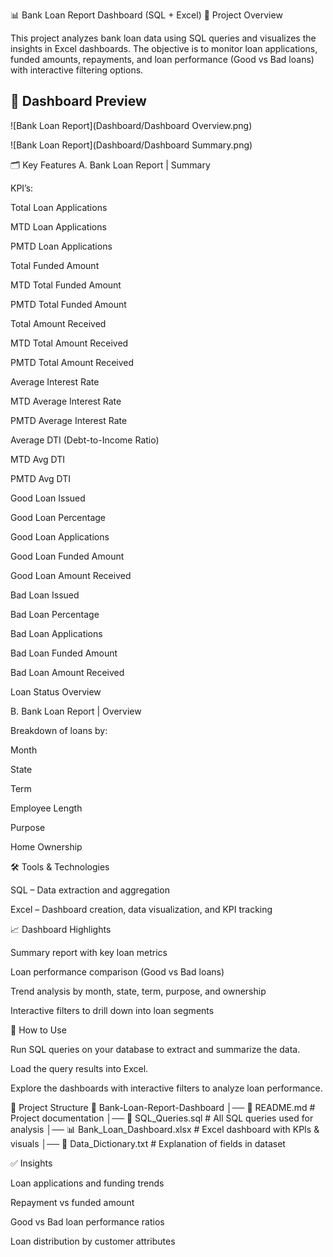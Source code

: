 📊 Bank Loan Report Dashboard (SQL + Excel)
📌 Project Overview

This project analyzes bank loan data using SQL queries and visualizes the insights in Excel dashboards.
The objective is to monitor loan applications, funded amounts, repayments, and loan performance (Good vs Bad loans) with interactive filtering options.

## 📸 Dashboard Preview
![Bank Loan Report](Dashboard/Dashboard Overview.png)  

![Bank Loan Report](Dashboard/Dashboard Summary.png)  


🗂️ Key Features
A. Bank Loan Report | Summary

KPI’s:

Total Loan Applications

MTD Loan Applications

PMTD Loan Applications

Total Funded Amount

MTD Total Funded Amount

PMTD Total Funded Amount

Total Amount Received

MTD Total Amount Received

PMTD Total Amount Received

Average Interest Rate

MTD Average Interest Rate

PMTD Average Interest Rate

Average DTI (Debt-to-Income Ratio)

MTD Avg DTI

PMTD Avg DTI

Good Loan Issued

Good Loan Percentage

Good Loan Applications

Good Loan Funded Amount

Good Loan Amount Received

Bad Loan Issued

Bad Loan Percentage

Bad Loan Applications

Bad Loan Funded Amount

Bad Loan Amount Received

Loan Status Overview

B. Bank Loan Report | Overview

Breakdown of loans by:

Month

State

Term

Employee Length

Purpose

Home Ownership

🛠️ Tools & Technologies

SQL – Data extraction and aggregation

Excel – Dashboard creation, data visualization, and KPI tracking

📈 Dashboard Highlights

Summary report with key loan metrics

Loan performance comparison (Good vs Bad loans)

Trend analysis by month, state, term, purpose, and ownership

Interactive filters to drill down into loan segments

🚀 How to Use

Run SQL queries on your database to extract and summarize the data.

Load the query results into Excel.

Explore the dashboards with interactive filters to analyze loan performance.

📂 Project Structure
📁 Bank-Loan-Report-Dashboard
│── 📄 README.md                # Project documentation
│── 📄 SQL_Queries.sql          # All SQL queries used for analysis
│── 📊 Bank_Loan_Dashboard.xlsx # Excel dashboard with KPIs & visuals
│── 📄 Data_Dictionary.txt      # Explanation of fields in dataset

✅ Insights

Loan applications and funding trends

Repayment vs funded amount

Good vs Bad loan performance ratios

Loan distribution by customer attributes
